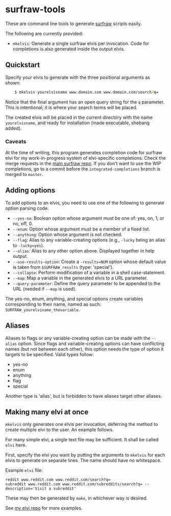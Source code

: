 # surfraw-tools

These are command line tools to generate
[surfraw](https://www.techrepublic.com/blog/linux-and-open-source/surfing-the-world-wide-web-raw-style/)
scripts easily.

The following are currently provided:

* `mkelvis`: Generate a single surfraw elvis per invocation.  Code for
  completions is also generated inside the output elvis.

## Quickstart

Specify your elvis to generate with the three positional arguments as shown:

```sh
	$ mkelvis yourelvisname www.domain.com www.domain.com/search?q=
```

Notice that the final argument has an open query string for the `q` parameter.
This is intentional; it is where your search terms will be placed.

The created elvis will be placed in the current directory with the name
`yourelvisname`, and ready for installation (made executable, shebang added).

### Caveats

At the time of writing, this program generates completion code for surfraw elvi
for my work-in-progress system of elvi-specific completions.  Check the merge
requests in the [main surfraw repo](https://gitlab.com/surfraw/Surfraw).  If
you don't want to use the WIP completions, go to a commit before the
`integrated-completions` branch is merged to `master`.

## Adding options

To add options to an elvis, you need to use one of the following to generate
option parsing code.

* `--yes-no`: Boolean option whose argument must be one of: yes, on, 1; or no,
  off, 0.
* `--enum`: Option whose argument must be a member of a fixed list.
* `--anything`: Option whose argument is not checked.
* `--flag`: Alias to any variable-creating options (e.g., `-lucky` being an
  alias to `-lucky=yes`).
* `--alias`: Alias to any other option above. Displayed together in help
  output.
* `--use-results-option`: Create a `-results=NUM` option whose default value is
  taken from `$SURFRAW_results` (type: 'special').
* `--collapse`: Perform modification of a variable in a shell case-statement.
* `--map`: Map a variable in the generated elvis to a URL parameter.
* `--query-parameter`: Define the query parameter to be appended to the URL
  (needed if `--map` is used).

The yes-no, enum, anything, and special options create variables corresponding
to their name, named as such: `SURFRAW_yourelviname_thevariable`.

## Aliases

Aliases to flags or any variable-creating option can be made with the `--alias`
option.  Since flags and variable-creating options can have conflicting names
(but not between each other), this option needs the type of option it targets
to be specified.  Valid types follow:

* yes-no
* enum
* anything
* flag
* special

Another type is 'alias', but is forbidden to have aliases target other aliases.

## Making many elvi at once

`mkelvis` only generates one elvis per invocation, deferring the method to
create multiple elvi to the user.  An example follows.

For many simple elvi, a single text file may be sufficient. It shall be called
`elvi` here.

First, specify the elvi you want by putting the arguments to `mkelvis` for each
elvis to generate on separate lines. The name should have no whitespace.

Example `elvi` file:

```
reddit www.reddit.com www.reddit.com/search?q=
subreddit www.reddit.com www.reddit.com/subreddits/search?q= --description='Visit a subreddit'
```

These may then be generated by `make`, in whichever way is desired.

See [my elvi repo](https://github.com/Hoboneer/surfraw-elvis) for more examples.
